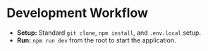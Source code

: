 # Development Workflow
- **Setup:** Standard `git clone`, `npm install`, and `.env.local` setup.
- **Run:** `npm run dev` from the root to start the application.
